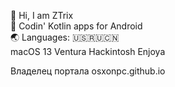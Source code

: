 👋 Hi, I am ZTrix  
📱 Codin' Kotlin apps for Android  
🌏 Languages: 🇺🇸🇷🇺🇨🇳   
macOS 13 Ventura Hackintosh Enjoya  

Владелец портала osxonpc.github.io
